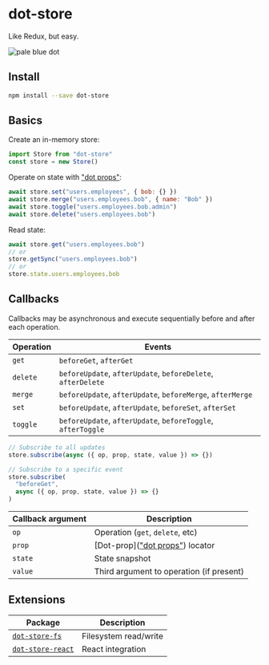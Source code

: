# dot-store

Like Redux, but easy.

![pale blue dot](https://qph.fs.quoracdn.net/main-qimg-347d2c178e6bf511ee5b91e8276c79fa)

## Install

```bash
npm install --save dot-store
```

## Basics

Create an in-memory store:

```js
import Store from "dot-store"
const store = new Store()
```

Operate on state with ["dot props"](https://github.com/debitoor/dot-prop-immutable#readme):

```js
await store.set("users.employees", { bob: {} })
await store.merge("users.employees.bob", { name: "Bob" })
await store.toggle("users.employees.bob.admin")
await store.delete("users.employees.bob")
```

Read state:

```js
await store.get("users.employees.bob")
// or
store.getSync("users.employees.bob")
// or
store.state.users.employees.bob
```

## Callbacks

Callbacks may be asynchronous and execute sequentially before and after each operation.

| Operation | Events                                                       |
| --------- | ------------------------------------------------------------ |
| `get`     | `beforeGet`, `afterGet`                                      |
| `delete`  | `beforeUpdate`, `afterUpdate`, `beforeDelete`, `afterDelete` |
| `merge`   | `beforeUpdate`, `afterUpdate`, `beforeMerge`, `afterMerge`   |
| `set`     | `beforeUpdate`, `afterUpdate`, `beforeSet`, `afterSet`       |
| `toggle`  | `beforeUpdate`, `afterUpdate`, `beforeToggle`, `afterToggle` |

```js
// Subscribe to all updates
store.subscribe(async ({ op, prop, state, value }) => {})

// Subscribe to a specific event
store.subscribe(
  "beforeGet",
  async ({ op, prop, state, value }) => {}
)
```

| Callback argument | Description                                                                              |
| ----------------- | ---------------------------------------------------------------------------------------- |
| `op`              | Operation (`get`, `delete`, etc)                                                         |
| `prop`            | [Dot-prop](["dot props"](https://github.com/debitoor/dot-prop-immutable#readme)) locator |
| `state`           | State snapshot                                                                           |
| `value`           | Third argument to operation (if present)                                                 |

## Extensions

| Package                                                                                             | Description           |
| --------------------------------------------------------------------------------------------------- | --------------------- |
| [`dot-store-fs`](https://github.com/invrs/dot-store/tree/master/packages/dot-store-fs#readme)       | Filesystem read/write |
| [`dot-store-react`](https://github.com/invrs/dot-store/tree/master/packages/dot-store-react#readme) | React integration     |
